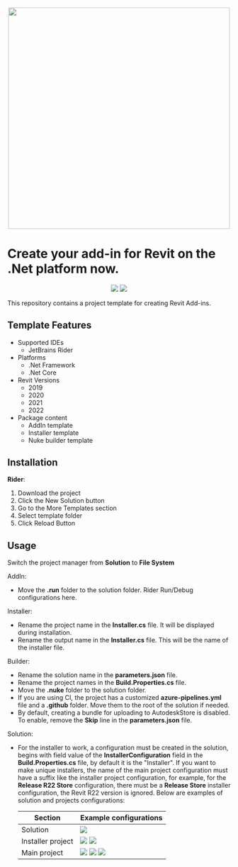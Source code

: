 <h3 align="center"><img src="https://i.imgur.com/wkZAO9B.png" width="500px"></h3>

Create your add-in for Revit on the .Net platform now.
==================================================
<p align="center">
  <a href="https://github.com/Nice3point/RevitTemplate/issues"><img src="https://img.shields.io/github/issues/Nice3point/RevitTemplate"></a>
  <a href="https://github.com/Nice3point/RevitTemplate/commits/main"><img src="https://img.shields.io/github/last-commit/Nice3point/RevitTemplate"></a>
</p>
This repository contains a project template for creating Revit Add-ins.

Template Features
------------
* Supported IDEs
  * JetBrains Rider
* Platforms
  * .Net Framework
  * .Net Core
* Revit Versions
  * 2019
  * 2020
  * 2021
  * 2022
* Package content
  * AddIn template
  * Installer template
  * Nuke builder template
  
Installation
------------

**Rider**:
1. Download the project
1. Click the New Solution button
1. Go to the More Templates section
1. Select template folder
1. Click Reload Button

Usage
------------

Switch the project manager from **Solution** to **File System**

AddIn: 
* Move the **.run** folder to the solution folder. Rider Run/Debug configurations here.

Installer:
* Rename the project name in the **Installer.cs** file. It will be displayed during installation.
* Rename the output name in the **Installer.cs** file. This will be the name of the installer file.

Builder: 
* Rename the solution name in the **parameters.json** file.
* Rename the project names in the **Build.Properties.cs** file.
* Move the **.nuke** folder to the solution folder.
* If you are using CI, the project has a customized **azure-pipelines.yml** file and a **.github** folder. Move them to the root of the solution if needed.
* By default, creating a bundle for uploading to AutodeskStore is disabled. To enable, remove the **Skip** line in the **parameters.json** file.

Solution:
* For the installer to work, a configuration must be created in the solution, begins with field value of the **InstallerConfiguration** field in the **Build.Properties.cs** file, by default it is the "Installer". If you want to make unique installers, the name of the main project configuration must have a suffix like the installer project configuration, for example, for the **Release R22 Store** configuration, there must be a **Release Store** installer configuration, the Revit R22 version is ignored.
 Below are examples of solution and projects configurations:
  
  | Section | Example configurations |
  | ----------- | ----------- |
  | Solution      | ![](https://i.imgur.com/LnnjYYu.png) |
  | Installer project   | ![](https://i.imgur.com/uW9Wxjp.png) ![](https://i.imgur.com/OhVDh6m.png) |
  | Main project   | ![](https://i.imgur.com/XpxVFcB.png) ![](https://i.imgur.com/53auQ0K.png) ![](https://i.imgur.com/TuVKQrZ.png)|